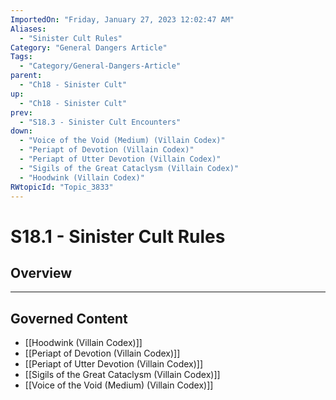 ```yaml
---
ImportedOn: "Friday, January 27, 2023 12:02:47 AM"
Aliases:
  - "Sinister Cult Rules"
Category: "General Dangers Article"
Tags:
  - "Category/General-Dangers-Article"
parent:
  - "Ch18 - Sinister Cult"
up:
  - "Ch18 - Sinister Cult"
prev:
  - "S18.3 - Sinister Cult Encounters"
down:
  - "Voice of the Void (Medium) (Villain Codex)"
  - "Periapt of Devotion (Villain Codex)"
  - "Periapt of Utter Devotion (Villain Codex)"
  - "Sigils of the Great Cataclysm (Villain Codex)"
  - "Hoodwink (Villain Codex)"
RWtopicId: "Topic_3833"
---
```

# S18.1 - Sinister Cult Rules
## Overview
---
## Governed Content
- [[Hoodwink (Villain Codex)]]
- [[Periapt of Devotion (Villain Codex)]]
- [[Periapt of Utter Devotion (Villain Codex)]]
- [[Sigils of the Great Cataclysm (Villain Codex)]]
- [[Voice of the Void (Medium) (Villain Codex)]]

